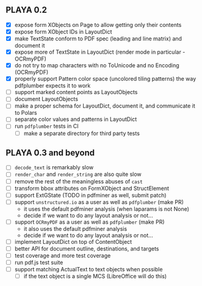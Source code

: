 ## PLAYA 0.2
- [x] expose form XObjects on Page to allow getting only their contents
- [x] expose form XObject IDs in LayoutDict
- [x] make TextState conform to PDF spec (leading and line matrix) and document it
- [x] expose more of TextState in LayoutDict (render mode in particular - OCRmyPDF)
- [x] do not try to map characters with no ToUnicode and no Encoding (OCRmyPDF)
- [x] properly support Pattern color space (uncolored tiling patterns) the
      way pdfplumber expects it to work
- [ ] support marked content points as LayoutObjects
- [ ] document LayoutObjects
- [ ] make a proper schema for LayoutDict, document it, and communicate it to Polars
- [ ] separate color values and patterns in LayoutDict
- [ ] run `pdfplumber` tests in CI
  - [ ] make a separate directory for third party tests

## PLAYA 0.3 and beyond
- [ ] `decode_text` is remarkably slow
- [ ] `render_char` and `render_string` are also quite slow
- [ ] remove the rest of the meaningless abuses of `cast`
- [ ] transform bbox attributes on FormXObject and StructElement
- [ ] support ExtGState (TODO in pdfminer as well, submit patch)
- [ ] support `unstructured.io` as a user as well as `pdfplumber` (make PR)
  - it uses the default pdfminer analysis (when laparams is not None)
  - decide if we want to do any layout analysis or not...
- [ ] support `OCRmyPDF` as a user as well as `pdfplumber` (make PR)
  - it also uses the default pdfminer analysis
  - decide if we want to do any layout analysis or not...
- [ ] implement LayoutDict on top of ContentObject
- [ ] better API for document outline, destinations, and targets
- [ ] test coverage and more test coverage
- [ ] run pdf.js test suite
- [ ] support matching ActualText to text objects when possible
  - [ ] if the text object is a single MCS (LibreOffice will do this)
